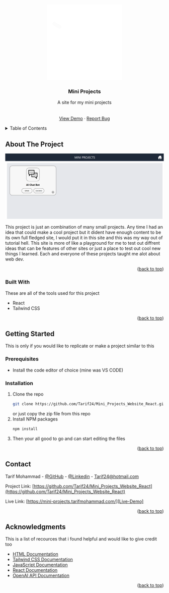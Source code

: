 <a id="readme-top"></a>

<!-- PROJECT LOGO -->
<br />
<div align="center">
  <a href="https://github.com/Tarif24/Mini_Projects_Website_React">
    <img src="src/assets/logo.svg" alt="Logo" width="240" height="240">
  </a>

  <h3 align="center">Mini Projects</h3>

  <p align="center">
    A site for my mini projects
    <br />
    <br />
    <br />
    <a href="https://mini-projects.tarifmohammad.com/">View Demo</a>
    &middot;
    <a href="https://github.com/Tarif24/Mini_Projects_Website_React/issues/new">Report Bug</a>
  </p>
</div>

<!-- TABLE OF CONTENTS -->
<details>
  <summary>Table of Contents</summary>
  <ol>
    <li>
      <a href="#about-the-project">About The Project</a>
      <ul>
        <li><a href="#built-with">Built With</a></li>
      </ul>
    </li>
    <li>
      <a href="#getting-started">Getting Started</a>
      <ul>
        <li><a href="#prerequisites">Prerequisites</a></li>
        <li><a href="#installation">Installation</a></li>
      </ul>
    </li>
    <li><a href="#contact">Contact</a></li>
    <li><a href="#acknowledgments">Acknowledgments</a></li>
  </ol>
</details>

<!-- ABOUT THE PROJECT -->

## About The Project

[![Product Name Screen Shot][product-screenshot]][Live-Demo]

This project is just an combination of many small projects. Any time I had an idea that could make a cool project but it dident have enough content to be its own full fledged site, I would put it in this site and this was my way out of tutorial hell. This site is more of like a playground for me to test out diffrent ideas that can be features of other sites or just a place to test out cool new things I learned. Each and everyone of these projects taught me alot about web dev.

<p align="right">(<a href="#readme-top">back to top</a>)</p>

### Built With

These are all of the tools used for this project

-   React
-   Tailwind CSS

<p align="right">(<a href="#readme-top">back to top</a>)</p>

<!-- GETTING STARTED -->

## Getting Started

This is only if you would like to replicate or make a project similar to this

### Prerequisites

-   Install the code editor of choice (mine was VS CODE)

### Installation

1. Clone the repo
    ```sh
    git clone https://github.com/Tarif24/Mini_Projects_Website_React.git
    ```
    or just copy the zip file from this repo
2. Install NPM packages
    ```sh
    npm install
    ```
3. Then your all good to go and can start editing the files

<p align="right">(<a href="#readme-top">back to top</a>)</p>

<!-- CONTACT -->

## Contact

Tarif Mohammad - [@GitHub](https://github.com/Tarif24) - [@Linkedin](https://www.linkedin.com/in/tarif-mohammad/) - Tarif24@hotmail.com

Project Link: [https://github.com/Tarif24/Mini_Projects_Website_React](https://github.com/Tarif24/Mini_Projects_Website_React)

Live Link: [https://mini-projects.tarifmohammad.com/][Live-Demo]

<p align="right">(<a href="#readme-top">back to top</a>)</p>

<!-- ACKNOWLEDGMENTS -->

## Acknowledgments

This is a list of recources that i found helpful and would like to give credit too

-   [HTML Documentation](https://developer.mozilla.org/en-US/docs/Web/HTML)
-   [Tailwind CSS Documentation](https://tailwindcss.com/)
-   [JavaScript Documentation](https://developer.mozilla.org/en-US/docs/Web/JavaScript)
-   [React Documentation](https://react.dev/)
-   [OpenAI API Documentation](https://platform.openai.com/docs/overview)

<p align="right">(<a href="#readme-top">back to top</a>)</p>

<!-- MARKDOWN LINKS & IMAGES -->
<!-- https://www.markdownguide.org/basic-syntax/#reference-style-links -->

[product-screenshot]: src/assets/readme-image.png
[Live-Demo]: https://mini-projects.tarifmohammad.com/
